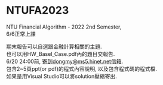 # NTUFA2023 
NTU Financial Algorithm - 2022 2nd Semester,  
6/6正常上課 

期末報告可以自選跟金融計算相關的主題.  
也可以用HW_Basel_Case.pdf內的題目交報告.  
6/20 24:00前, 寄到dongmy@ms5.hinet.net信箱.  
包含2~5頁ppt(or pdf)的程式內容說明, 以及包含程式碼的程式檔.  
如果是用Visual Studio可以將solution壓縮寄出.  

